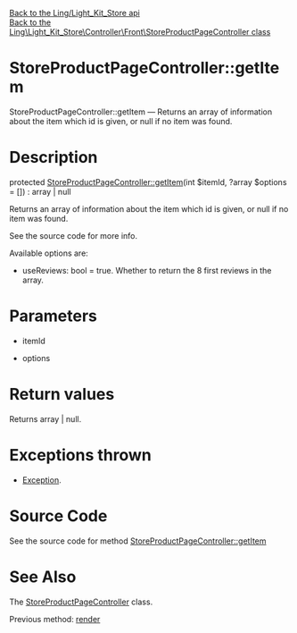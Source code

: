 [Back to the Ling/Light_Kit_Store api](https://github.com/lingtalfi/Light_Kit_Store/blob/master/doc/api/Ling/Light_Kit_Store.md)<br>
[Back to the Ling\Light_Kit_Store\Controller\Front\StoreProductPageController class](https://github.com/lingtalfi/Light_Kit_Store/blob/master/doc/api/Ling/Light_Kit_Store/Controller/Front/StoreProductPageController.md)


StoreProductPageController::getItem
================



StoreProductPageController::getItem — Returns an array of information about the item which id is given, or null if no item was found.




Description
================


protected [StoreProductPageController::getItem](https://github.com/lingtalfi/Light_Kit_Store/blob/master/doc/api/Ling/Light_Kit_Store/Controller/Front/StoreProductPageController/getItem.md)(int $itemId, ?array $options = []) : array | null




Returns an array of information about the item which id is given, or null if no item was found.

See the source code for more info.

Available options are:
- useReviews: bool = true. Whether to return the 8 first reviews in the array.




Parameters
================


- itemId

    

- options

    


Return values
================

Returns array | null.


Exceptions thrown
================

- [Exception](http://php.net/manual/en/class.exception.php).&nbsp;







Source Code
===========
See the source code for method [StoreProductPageController::getItem](https://github.com/lingtalfi/Light_Kit_Store/blob/master/Controller/Front/StoreProductPageController.php#L68-L94)


See Also
================

The [StoreProductPageController](https://github.com/lingtalfi/Light_Kit_Store/blob/master/doc/api/Ling/Light_Kit_Store/Controller/Front/StoreProductPageController.md) class.

Previous method: [render](https://github.com/lingtalfi/Light_Kit_Store/blob/master/doc/api/Ling/Light_Kit_Store/Controller/Front/StoreProductPageController/render.md)<br>


